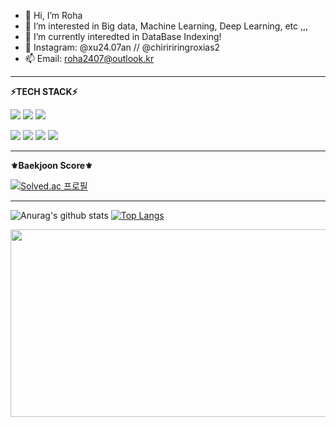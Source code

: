 - 👋 Hi, I’m Roha
- 👀 I’m interested in Big data, Machine Learning, Deep Learning, etc ,,,
- 🌱 I’m currently interedted in DataBase Indexing!
- 💞️ Instagram: @xu24.07an // @chiririringroxias2
- 📫 Email: roha2407@outlook.kr
---
**⚡TECH STACK⚡**

<img src="https://img.shields.io/badge/Python-FFCC01?style=for-the-badge&logo=Python&logoColor=3776AB">  <img src="https://img.shields.io/badge/MySQL-FFCC01?style=for-the-badge&logo=MySQL&logoColor=4479A1">  <img src="https://img.shields.io/badge/PyTorch-FFCC01?style=for-the-badge&logo=PyTorch&logoColor=EE4C2C1"> 

<img src="https://img.shields.io/badge/slack-E8E8E8?style=for-the-badge&logo=slack&logoColor=4A154B">  <img src="https://img.shields.io/badge/discord-E8E8E8?style=for-the-badge&logo=discord&logoColor=5865F2">  <img src="https://img.shields.io/badge/notion-E8E8E8?style=for-the-badge&logo=notion&logoColor=181717"> <img src="https://img.shields.io/badge/github-E8E8E8?style=for-the-badge&logo=github&logoColor=181717">


---
**⚜️Baekjoon Score⚜️**

[![Solved.ac 프로필](http://mazassumnida.wtf/api/v2/generate_badge?boj=hjung0831)](http://solved.ac/hjung0831)

---


![Anurag's github stats](https://github-readme-stats.vercel.app/api?username=heyroha) [![Top Langs](https://github-readme-stats.vercel.app/api/top-langs/?username=heyroha&layout=compact)](https://github.com/heyroha/github-readme-stats)


<!---
heyroha/heyroha is a ✨ special ✨ repository because its `README.md` (this file) appears on your GitHub profile.
You can click the Preview link to take a look at your changes.
--->

<a href="https://github.com/devxb/gitanimals">
<img
  src="https://render.gitanimals.org/farms/heyroha"
  width="600"
  height="300"
/>
</a>
